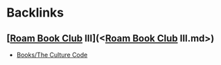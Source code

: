 
# Backlinks
## [[Roam Book Club](<../[Roam Book Club.md>) III](<[Roam Book Club](<../Roam Book Club.md>) III.md>)
- [Books/The Culture Code](<../Books/The Culture Code.md>)

